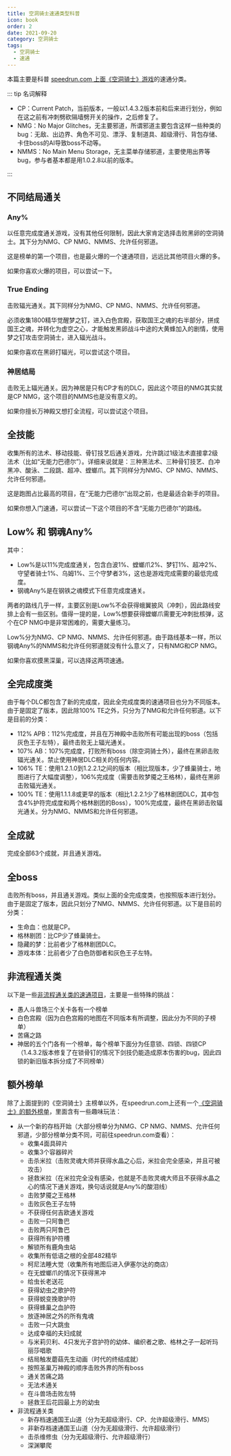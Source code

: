 ```yaml
---
title: 空洞骑士速通类型科普
icon: book
order: 2
date: 2021-09-20
category: 空洞骑士
tags:
  - 空洞骑士
  - 速通
---
```


本篇主要是科普 [speedrun.com 上面《空洞骑士》游戏](https://www.speedrun.com/zh-CN/hollowknight)的速通分类。

<!-- more -->

::: tip 名词解释

- CP：Current Patch，当前版本，一般以1.4.3.2版本前和后来进行划分，例如在这之前有冲刺劈砍隔墙劈开关的操作，之后修复了。
- NMG：No Major Glitches，无主要邪道，所谓邪道主要包含这样一些种类的bug：无敌、出边界、角色不可见、漂浮、复制道具、超级滑行、背包存储、卡住boss的AI导致boss不动等。
- NMMS：No Main Menu Storage，无主菜单存储邪道，主要使用出界等bug，参与者基本都是用1.0.2.8以前的版本。

:::

## 不同结局通关

### Any%

以任意完成度通关游戏，没有其他任何限制，因此大家肯定选择击败黑卵的空洞骑士。其下分为NMG、CP NMG、NMMS、允许任何邪道。

这是榜单的第一个项目，也是最火爆的一个速通项目，远远比其他项目火爆的多。

如果你喜欢火爆的项目，可以尝试一下。

### True Ending

击败辐光通关。其下同样分为NMG、CP NMG、NMMS、允许任何邪道。

必须收集1800精华觉醒梦之钉，进入白色宫殿，获取国王之魂的右半部分，拼成国王之魂，并转化为虚空之心，才能触发黑卵战斗中途的大黄蜂加入的剧情，使用梦之钉攻击空洞骑士，进入辐光战斗。

如果你喜欢在黑卵打辐光，可以尝试这个项目。

### 神居结局

击败无上辐光通关。因为神居是只有CP才有的DLC，因此这个项目的NMG其实就是CP NMG，这个项目的NMMS也是没有意义的。

如果你擅长万神殿又想打全流程，可以尝试这个项目。

## 全技能

收集所有的法术、移动技能、骨钉技艺后通关游戏，允许跳过1级法术直接拿2级法术（比如“无能力巴德尔”）。详细来说就是：三种黑法术、三种骨钉技艺、白冲黑冲、酸泳、二段跳、超冲、螳螂爪。其下同样分为NMG、CP NMG、NMMS、允许任何邪道。

这是跑图占比最高的项目，在“无能力巴德尔”出现之前，也是最适合新手的项目。

如果你想入门速通，可以尝试一下这个项目的不含“无能力巴德尔”的路线。

## Low% 和 钢魂Any%

其中：
- Low%是以11%完成度通关，包含白波1%、螳螂爪2%、梦钉1%、超冲2%、守望者骑士1%、乌姆1%、三个守梦者3%，这也是游戏完成需要的最低完成度。
- 钢魂Any%是在钢铁之魂模式下任意完成度通关。

两者的路线几乎一样，主要区别是Low%不会获得蛾翼披风（冲刺），因此路线安排上会有一些区别。值得一提的是，Low%想要获得螳螂爪需要无冲刺批核弹，这个在CP NMG中是非常困难的，需要大量练习。

Low%分为NMG、CP NMG、NMMS、允许任何邪道。由于路线基本一样，所以钢魂Any%的NMMS和允许任何邪道就没有什么意义了，只有NMG和CP NMG。

如果你喜欢摸黑深巢，可以选择这两项速通。

## 全完成度类

由于每个DLC都包含了新的完成度，因此全完成度类的速通项目也分为不同版本。由于是固定了版本，因此除100% TE之外，只分为了NMG和允许任何邪道。以下是目前的分类：

- 112% APB：112%完成度，并且在万神殿中击败所有可能出现的boss（包括灰色王子左特），最终击败无上辐光通关。
- 107% AB：107%完成度，打败所有boss（除空洞骑士外），最终在黑卵击败辐光通关。禁止使用神居DLC相关的任何内容。
- 106% TE：使用1.2.1.0到1.2.2.1之间的版本（相比现版本，少了蜂巢骑士，地图进行了大幅度调整），106%完成度（需要击败梦魇之王格林），最终在黑卵击败辐光通关。
- 100% TE：使用1.1.1.8或更早的版本（相比1.2.2.1少了格林剧团DLC，其中包含4%护符完成度和两个格林剧团的Boss），100%完成度，最终在黑卵击败辐光通关。分为NMG、NMMS和允许任何邪道。

## 全成就

完成全部63个成就，并且通关游戏。

## 全boss

击败所有boss，并且通关游戏。类似上面的全完成度类，也按照版本进行划分。由于是固定了版本，因此只划分了NMG、NMMS、允许任何邪道。以下是目前的分类：

- 生命血：也就是CP。
- 格林剧团：比CP少了蜂巢骑士。
- 隐藏的梦：比前者少了格林剧团DLC。
- 游戏本体：比前者少了白色防御者和灰色王子左特。

## 非流程通关类

以下是一些[非流程通关类的速通项目](https://www.speedrun.com/zh-CN/hollowknight/levels)，主要是一些特殊的挑战：
- 愚人斗兽场三个关卡各有一个榜单
- 白色宫殿（因为白色宫殿的地图在不同版本有所调整，因此分为不同的子榜单）
- 苦痛之路
- 神居的五个门各有一个榜单，每个榜单下面分为任意锁、四锁、四锁CP（1.4.3.2版本修复了在锁骨钉的情况下剑技仍能造成原本伤害的bug，因此四锁的新旧版本拆分成了不同榜单）

## 额外榜单

除了上面提到的《空洞骑士》主榜单以外，在speedrun.com上还有一个[《空洞骑士》的额外榜单](https://www.speedrun.com/zh-CN/hkmemes)，里面含有一些趣味玩法：
- 从一个新的存档开始（大部分榜单分为NMG、CP NMG、NMMS、允许任何邪道，少部分榜单分类不同，可前往speedrun.com查看）：
  - 收集4面具碎片
  - 收集3个容器碎片
  - 击杀米拉（击败灵魂大师并获得水晶之心后，米拉会完全感染，并且可被攻击）
  - 拯救米拉（在米拉完全没有感染，也就是不击败灵魂大师且不获得水晶之心的情况下通关游戏，换句话说就是Any%的酸泪线）
  - 击败梦魇之王格林
  - 击败灰色王子左特
  - 不获得任何吉欧通关游戏
  - 击败一只阿鲁巴
  - 击败两只阿鲁巴
  - 获得所有护符槽
  - 解锁所有鹿角虫站
  - 收集所有低语之根的全部482精华
  - 柯尼法睡大觉（收集所有地图后进入伊塞尔达的商店）
  - 在无螳螂爪的情况下获得黑冲
  - 给虫长老送花
  - 获得幼虫之歌护符
  - 获得蜕变挽歌护符
  - 获得蜂巢之血护符
  - 放逐神居之外的所有鬼魂
  - 击败一只大跳虫
  - 达成幸福的夫妇成就
  - 与米莉贝利、4只发光子宫护符的幼体、编织者之歌、格林之子一起听玛丽莎唱歌
  - 结局触发蘑菇先生动画（时代的终结成就）
  - 按照圣巢万神殿的顺序击败外界的所有boss
  - 通关苦痛之路
  - 无法术通关
  - 在斗兽场击败左特
  - 拯救王后花园最上方的幼虫
- 非流程通关类
  - 新存档速通国王山道（分为无超级滑行、CP、允许超级滑行、MMS）
  - 非新存档速通国王山道（分为无超级滑行、允许超级滑行）
  - 击杀维修虫（分为无超级滑行、允许超级滑行）
  - 深渊攀爬